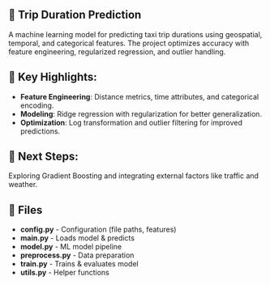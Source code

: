 ## 🚖 **Trip Duration Prediction**
A machine learning model for predicting taxi trip durations using geospatial, temporal, and categorical features. The project optimizes accuracy with feature engineering, regularized regression, and outlier handling.

## 🚀 **Key Highlights:**
- **Feature Engineering**: Distance metrics, time attributes, and categorical encoding.
- **Modeling**: Ridge regression with regularization for better generalization.
- **Optimization**: Log transformation and outlier filtering for improved predictions.

## 📌 **Next Steps:**
Exploring Gradient Boosting and integrating external factors like traffic and weather.

## 📂 Files
- **config.py** - Configuration (file paths, features)
- **main.py** - Loads model & predicts
- **model.py** - ML model pipeline
- **preprocess.py** - Data preparation
- **train.py** - Trains & evaluates model
- **utils.py** - Helper functions

